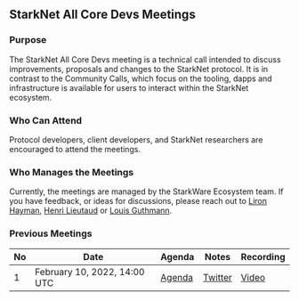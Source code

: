 ## StarkNet All Core Devs Meetings

### Purpose

The StarkNet All Core Devs meeting is a technical call intended to discuss improvements, proposals and changes to the StarkNet protocol. It is in contrast to the Community Calls, which focus on the tooling, dapps and infrastructure is available for users to interact within the StarkNet ecosystem.

### Who Can Attend

Protocol developers, client developers, and StarkNet researchers are encouraged to attend the meetings. 

### Who Manages the Meetings

Currently, the meetings are managed by the StarkWare Ecosystem team. If you have feedback, or ideas for discussions, please reach out to [Liron Hayman](https://twitter.com/HaymanLiron), [Henri Lieutaud](https://twitter.com/HenriLieutaud) or [Louis Guthmann](https://twitter.com/guthl). 

### Previous Meetings

| No  | Date                                 | Agenda                                              | Notes                                                                                                                                                                    | Recording                                                                          |
| --- | ------------------------------------ | --------------------------------------------------- | ------------------------------------------------------------------------------------------------------------------------------------------------------------------------ | ---------------------------------------------------------------------------------- |
| 1   | February 10, 2022, 14:00 UTC          | [Agenda](https://github.com/starkware-libs/StarkNet-AllCoreDevs-Meetings/blob/main/Meeting%20%231.md) | [Twitter]()                                             | [Video](https://us02web.zoom.us/rec/share/UrXVrIBa-hzbb8ckFwmE5n54HnNH_GlaMli33fNFNrc717sFliBfxFD-5WLXzMQD.6BG5HeqO36XDWUSt) 
